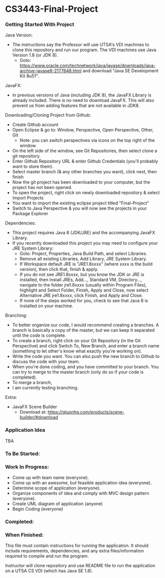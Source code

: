 # CS3443-Final-Project

### Getting Started With Project
Java Version:
  - The instructions say the Professor will use UTSA's VDI machines to clone this repository and run our program. The VDI machines use Java Version 1.8 (or JDK 8).
    - Goto: https://www.oracle.com/technetwork/java/javase/downloads/java-archive-javase8-2177648.html and download "Java SE Development Kit 8u51".

JavaFX:
  - In previous versions of Java (including JDK 8), the JavaFX Library is already included. There is no need to download JavaFX. This will also prevent us from adding features that are not available in JDK8.

Downloading/Cloning Project from Github:
  - Create Github account
  - Open Eclipse & go to: Window, Perspective, Open Perspective, Other, Git
	- Note: you can switch perspectives via icons on the top right of the window.
  - On the left side of the window, see Git Repositories, then select clone a git repository.
  - Enter Github Repository URL & enter Github Credentials (you'll probably want to store them).
  - Select master branch (& any other branches you want), click next, then finish
  - Now the git project has been downloaded to your computer, but the project has not been opened.
  - To open the project, right click on newly downloaded repository & select Import Projects
  - You want to import the existing eclipse project titled "Final-Project"
  - Switch to Java Perspective & you will now see the projects in your Package Explorer

Dependencies:
  - This project requires Java 8 (JDK/JRE) and the accompanying JavaFX Library.
  - If you recently downloaded this project you may need to configure your JRE System Library:
    - Goto: Project, Properties, Java Build Path, and select Libraries.
	- Remove all existing Libraries, Add Library, JRE System Library.
	- If Workspace default JRE is "JRE1.8xxxx" (where xxxx is the build version), then click that, finish & apply.
	- If you do not see JRE1.8xxxx, but you know the JDK or JRE is installed, then Install JREs, Add..., Standard VM, Directory..., navigate to the folder jre1.8xxxx (usually within Program Files), highlight and Select Folder, Finish, Apply and Close, now select Alternative JRE jre1.8xxxx, click Finish, and Apply and Close.
	- If none of the steps worked for you, check to see that Java 8 is installed on your machine.

Branching:
  - To better organize our code, I would recommend creating a branches. A branch is basically a copy of the master, but we can keep it separated until the code is complete.
  - To create a branch, right click on your Git Repository (in the Git Perspective) and click Switch To, New Branch, and enter a branch name (something to let other's know what exactly you're working on).
  - Write the code you want. You can also push the new branch to Github to discuss the code with your team.
  - When you're done coding, and you have committed to your branch. You can try to merge to the master branch (only do so if your code is completed).
  - To merge a branch, 
  - I am currently testing branching.

Extra:
  - JavaFX Scene Builder
    - Download at: https://gluonhq.com/products/scene-builder/#download



### Application Idea
TBA

### To Be Started:
### Work In Progress:
 - Come up with team name (everyone).
 - Come up with an awesome, but feasible application idea (everyone).
 - Determine scope of application (everyone).
 - Organize components of idea and comply with MVC design pattern (everyone).
 - Create UML diagram of application (anyone)
 - Begin Coding (everyone)
 

### Completed:



### When Finished:
This file must contain instructions for running the application.
It should include requirements, dependencies, and any extra files/information
required to compile and run the program.

Instructor will clone repository and use README file to run the application on a UTSA CS VDI (which has Java SE 1.8).
